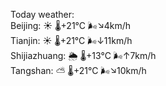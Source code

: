 Today weather:  
Beijing: ☀️   🌡️+21°C 🌬️↘4km/h  
Tianjin: ☀️   🌡️+21°C 🌬️↓11km/h  
Shijiazhuang: 🌦   🌡️+13°C 🌬️↑7km/h  
Tangshan: ⛅️  🌡️+21°C 🌬️↘10km/h  
